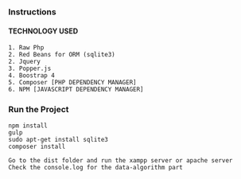 ### Instructions ###

#### TECHNOLOGY USED ####
    1. Raw Php
    2. Red Beans for ORM (sqlite3)
    2. Jquery
    3. Popper.js
    4. Boostrap 4
    5. Composer [PHP DEPENDENCY MANAGER]
    6. NPM [JAVASCRIPT DEPENDENCY MANAGER]

### Run the Project ###

    npm install
    gulp
    sudo apt-get install sqlite3
    composer install

    Go to the dist folder and run the xampp server or apache server
    Check the console.log for the data-algorithm part